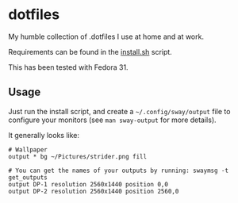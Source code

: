 # dotfiles

My humble collection of .dotfiles I use at home and at work.

Requirements can be found in the [install.sh](./install.sh) script.

This has been tested with Fedora 31.

## Usage

Just run the install script, and create a `~/.config/sway/output` file to configure your monitors 
(see `man sway-output` for more details).

It generally looks like:

```
# Wallpaper
output * bg ~/Pictures/strider.png fill

# You can get the names of your outputs by running: swaymsg -t get_outputs
output DP-1 resolution 2560x1440 position 0,0
output DP-2 resolution 2560x1440 position 2560,0
```
